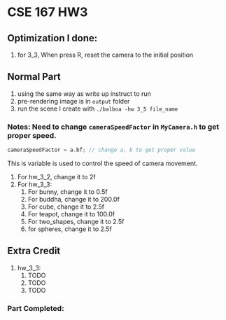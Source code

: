 # CSE 167 HW3

## Optimization I done:
1. for 3_3, When press R, reset the camera to the initial position


## Normal Part
1. using the same way as write up instruct to run
2. pre-rendering image is in `output` folder
3. run the scene I create with `./balboa -hw 3_5 file_name`

### Notes: Need to change `cameraSpeedFactor` in `MyCamera.h` to get proper speed.
```c++
cameraSpeedFactor = a.bf; // change a, b to get proper value
```
This is variable is used to control the speed of camera movement.
1. For hw_3_2, change it to 2f
2. For hw_3_3:
   1. For bunny, change it to 0.5f
   2. For buddha, change it to 200.0f
   3. For cube, change it to 2.5f
   3. For teapot, change it to 100.0f
   4. For two_shapes, change it to 2.5f
   5. for spheres, change it to 2.5f

## Extra Credit
1. hw_3_3:
   1. TODO
   2. TODO
   3. TODO

### Part Completed:

